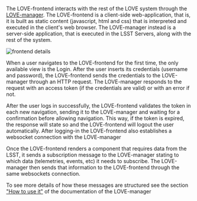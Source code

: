 The LOVE-frontend interacts with the rest of the LOVE system through the [LOVE-manager](https://lsst-ts.github.io/LOVE-manager/html/index.html). The LOVE-frontend is a client-side web-application, that is, it is built as static content (javascript, html and css) that is interpreted and executed in the client's web browser. The LOVE-manager instead is a server-side application, that is executed in the LSST Servers, along with the rest of the system.

![frontend details](./Frontend_overview.svg "Overview")

When a user navigates to the LOVE-frontend for the first time, the only available view is the Login. After the user inserts its credentials (username and password), the LOVE-frontend sends the credentials to the LOVE-manager through an HTTP request. The LOVE-manager responds to the request with an access token (if the credentials are valid) or with an error if not.

After the user logs in successfully, the LOVE-frontend validates the token in each new navigation, sending it to the LOVE-manager and waiting for a confirmation before allowing navigation. This way, if the token is expired, the response will state so and the LOVE-frontend will logout the user automatically. After logging-in the LOVE-frontend also establishes a websocket connection with the LOVE-manager

Once the LOVE-frontend renders a component that requires data from the LSST, it sends a subscription message to the LOVE-manager stating to which data (telemetries, events, etc) it needs to subscribe. The LOVE-manager then sends that information to the LOVE-frontend through the same websockets connection.

To see more details of how these messages are structured see the section ["How to use it"](https://lsst-ts.github.io/LOVE-manager/html/modules/how_to_use_it.html) of the documentation of the LOVE-manager


